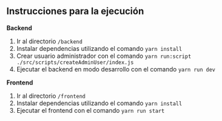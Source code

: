 ## Instrucciones para la ejecución

**Backend**

1.  Ir al directorio `/backend`
2.  Instalar dependencias utilizando el comando `yarn install`
3.  Crear usuario administrador con el comando `yarn run:script ./src/scripts/createAdminUser/index.js`
4.  Ejecutar el backend en modo desarrollo con el comando `yarn run dev`

**Frontend**

1.  Ir al directorio `/frontend`
2.  Instalar dependencias utilizando el comando `yarn install`
3.  Ejecutar el frontend con el comando `yarn run start`
